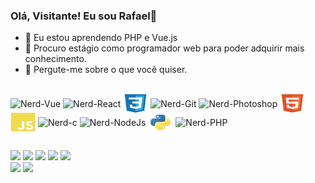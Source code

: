 ### Olá, Visitante! Eu sou Rafael👋

- 🌱 Eu estou aprendendo PHP e Vue.js
- 👯 Procuro estágio como programador web para poder adquirir mais conhecimento.
- 💬 Pergute-me sobre o que você quiser.


      
    
<div style="display: inline_block"><br>
  <img align="center" alt="Nerd-Vue" height="30" width="40" src="https://cdn.jsdelivr.net/gh/devicons/devicon/icons/vuejs/vuejs-original.svg" />
  <img align="center" alt="Nerd-React" height="30" width="40" src="https://cdn.jsdelivr.net/gh/devicons/devicon/icons/react/react-original.svg">
  <img align="center" alt="Nerd-CSS" height="30" width="40" src="https://raw.githubusercontent.com/devicons/devicon/master/icons/css3/css3-original.svg">
  <img align="center" alt="Nerd-Git" height="30" width="40" src="https://cdn.jsdelivr.net/gh/devicons/devicon/icons/git/git-original.svg"/>
  <img align="center" alt="Nerd-Photoshop" height="30" width="40" src="https://cdn.jsdelivr.net/gh/devicons/devicon/icons/photoshop/photoshop-plain.svg"/>
  <img align="center" alt="Nerd-HTML" height="30" width="40" src="https://raw.githubusercontent.com/devicons/devicon/master/icons/html5/html5-original.svg">
  <img align="center" alt="Nerd-Js" height="30" width="40" src="https://raw.githubusercontent.com/devicons/devicon/master/icons/javascript/javascript-plain.svg">
      <img align="center" alt="Nerd-c" height="30" width="40" src="https://cdn.jsdelivr.net/gh/devicons/devicon/icons/c/c-original.svg">
  <img align="center" alt="Nerd-NodeJs" height="30" width="40" src="https://cdn.jsdelivr.net/gh/devicons/devicon/icons/nodejs/nodejs-original.svg">
  <img align="center" alt="Nerd-Python" height="30" width="40" src="https://raw.githubusercontent.com/devicons/devicon/master/icons/python/python-original.svg">
  <img align="center" alt="Nerd-PHP" height="30" width="40" src="https://cdn.jsdelivr.net/gh/devicons/devicon/icons/php/php-original.svg" />
</div>
  
  ##
  
  <div> 
  <a href="https://www.instagram.com/taeltico/?hl=pt/" target="_blank"><img src="https://img.shields.io/badge/-Instagram-%23E4405F?style=for-the-badge&logo=instagram&logoColor=white" target="_blank"></a>
  <a href = "mailto:contato.rafaelwanderley@gmail.com"><img src="https://img.shields.io/badge/Gmail-D14836?style=for-the-badge&logo=gmail&logoColor=white" target="_blank"></a>
  <a href="https://www.linkedin.com/in/rafael-wanderley-55a10838/" target="_blank"><img src="https://img.shields.io/badge/-LinkedIn-%230077B5?style=for-the-badge&logo=linkedin&logoColor=white" target="_blank"></a> 
      <a href="https://api.whatsapp.com/send?phone=5521974935875" target="_blank"><img src="https://img.shields.io/badge/WhatsApp-25D366?style=for-the-badge&logo=whatsapp&logoColor=white" target="_blank"></a>
           <a href="https://www.facebook.com/rafaelwanderleyvitor.sa" target="_blank"><img src="https://img.shields.io/badge/Facebook-1877F2?style=for-the-badge&logo=facebook&logoColor=white" target="_blank"></a> 
     
</div>
<div>
   <a href="https://github.com/taeltico">
   <img height="180em"src="https://github-readme-stats.vercel.app/api?username=taeltico&show_icons=true&count_private=true&theme=dracula"></a>
   <img height="180em" src="https://github-readme-stats.vercel.app/api/top-langs/?username=taeltico&layout=compact&langs_count=7&theme=dracula"/>
</div>
